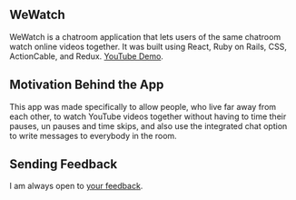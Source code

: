 ## WeWatch

WeWatch is a chatroom application that lets users of the same chatroom watch online videos together. It was built using React, Ruby on Rails, CSS, ActionCable, and Redux.
[YouTube Demo](https://www.youtube.com/watch?v=BarrjKgcmb0).

## Motivation Behind the App

This app was made specifically to allow people, who live far away from each other, to watch YouTube videos together without having to time their pauses, un pauses and time skips, and also use the integrated chat option to write messages to everybody in the room.

## Sending Feedback

I am always open to [your feedback](https://github.com/DrDrakula/WeWatch/issues).
